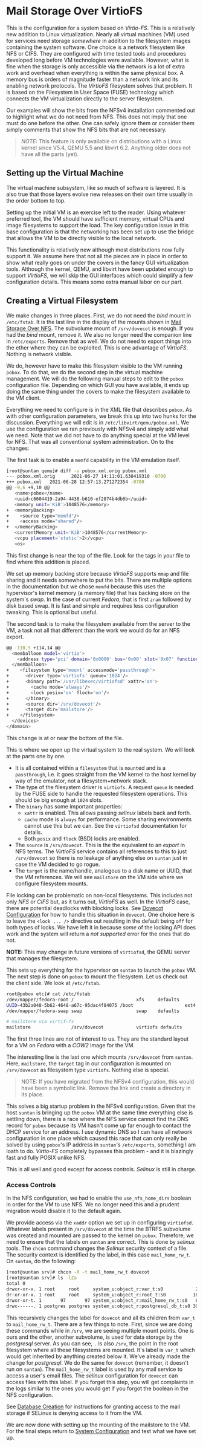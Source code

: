 # Mail Storage Over VirtioFS
This is the configuration for a system based on *Virtio-FS*.
This is a relatively new addition to Linux virtualization.
Nearly all virtual machines (VM) used for services need storage *somewhere* in addition
to the filesystem images containing the system software.
One choice is a network filesystem like NFS or CIFS.
They are configured with time tested tools and procedures developed long before VM
technologies were available.
However, what is fine when the storage is only accessible via the
network is a lot of extra work and overhead when everything is within the same
physical box.
A memory bus is orders of magnitude faster than a network link and its enabling
network protocols.
The *VirtioFS* filesystem solves that problem.
It is based on the Filesystem in User Space (FUSE) technology which connects the
VM virtualization directly to the server filesystem.

Our examples will show the bits from the NFSv4 installation commented out to
highlight what we do not need from NFS.
This does not imply that one must do one before the other.
One can safely ignore them or consider them simply comments that show
the NFS bits that are not necessary.

>*NOTE:* This feature is only available on distributions with a Linux kernel since
V5.4, QEMU 5.5 and libvirt 6.2. Anything older does not have all the parts (yet).

## Setting up the Virtual Machine
The virtual machine subsystem, like so much of software is layered.
It is also true that those layers evolve new releases on their own time usually
in the order bottom to top.

Setting up the initial VM is an exercise left to the reader.
Using whatever preferred tool, the VM should have sufficient memory, virtual
CPUs and image filesystems to support the load. The key configuration issue
in this base configuration is that the networking has been set up to use
the bridge that allows the VM to be directly visible to the local network.

This functionality is relatively new although most distributions now fully
support it.
We assume here that not all the pieces are in place in order to show what
really goes on under the covers in the fancy GUI virtualization tools.
Although the kernel, QEMU, and libvirt have been updated enough to support
*VirtioFS*, we will skip the GUI interfaces which could simplify
a few configuration details.
This means some extra manual labor on our part.

## Creating a Virtual Filesystem
We make changes in three places. First, we do not need the *bind* mount in
`/etc/fstab`. It is the last line in the display of the mounts
shown in [Mail Storage Over NFS](nfs_storage.md).
The subvolume mount of `/srv/dovecot` is enough.
If you had the *bind* mount, remove it.
We also no longer need the companion line in `/etc/exports`.
Remove that as well. We do not need to export things into the ether where they
can be exploited.
This is one advantage of *VirtioFS*. Nothing is network visible.

We do, however have to make this filesystem visible to the VM running `pobox`.
To do that, we do the second step in the virtual machine management.
We will do the following manual steps to edit to the `pobox`
configuration file.
Depending on which GUI you have available, it ends up doing the same thing
under the covers to make the filesystem available to the VM client.

Everything we need to configure is in the XML file that describes `pobox`.
As with other configuration parameters, we break this up into two hunks
for the discussion.
Everything we will edit is in `/etc/libvirt/qemu/pobox.xml`.
We use the configuration we ran previously with NFSv4 and simply add what
we need. Note that we did not have to do anything special at the VM level
for NFS. That was all conventional system administration.
On to the changes:

The first task is to enable a `memfd` capability in the VM emulation itself.

```bash
[root@suntan qemu]# diff -u pobox.xml.orig pobox.xml
--- pobox.xml.orig      2021-06-27 14:11:01.638419310 -0700
+++ pobox.xml   2021-06-28 12:57:13.271272354 -0700
@@ -9,6 +9,10 @@
   <name>pobox</name>
   <uuid>c6604419-2a94-4438-b610-ef2874b4db0b</uuid>
   <memory unit='KiB'>1048576</memory>
+  <memoryBacking>
+    <source type="memfd"/>
+    <access mode="shared"/>
+  </memoryBacking>
   <currentMemory unit='KiB'>1048576</currentMemory>
   <vcpu placement='static'>2</vcpu>
   <os>
```
This first change is near the top of the file.
Look for the tags in your file to find where this addition is placed.

We set up memory backing store because *VirtioFS* supports `mmap` and file sharing
and it needs somewhere to put the bits.
There are multiple options in the documentation but we chose `memfd` because this
uses the hypervisor's kernel memory (a memory file) that has backing store on the
system's *swap*. In the case of current *Fedora*, that is first `zram` followed
by disk based swap. It is fast and simple and requires less configuration tweaking.
This is optional but useful.

The second task is to make the filesystem available from the server to the VM, a task not all that
different than the work we would do for an NFS export.

   ```bash
@@ -110,5 +114,14 @@
     <memballoon model='virtio'>
       <address type='pci' domain='0x0000' bus='0x00' slot='0x07' function='0x0'/>
     </memballoon>
+    <filesystem type='mount' accessmode='passthrough'>
+      <driver type='virtiofs' queue='1024'/>
+      <binary path='/usr/libexec/virtiofsd' xattr='on'>
+        <cache mode='always'/>
+        <lock posix='on' flock='on'/>
+      </binary>
+      <source dir='/srv/dovecot'/>
+      <target dir='mailstore'/>
+    </filesystem>
     </devices>
 </domain>

```

This change is at or near the bottom of the file.

This is where we open up the virtual system to the real system. We will look at
the parts one by one.
* It is all contained within a `filesystem` that is `mount`ed and is a
`passthrough`, i.e. it goes straight from the VM kernel to the host kernel by
way of the emulator, not a filesystem+network stack.
* The type of the filesystem driver is `virtiofs`.
A request `queue` is needed by the FUSE side to handle the requested filesystem operations.
This should be big enough at `1024` slots.
* The `binary` has some important properties:
  * `xattr` is enabled. This allows passing *selinux* labels back and forth.
  * `cache` mode is `always` for performance. Some sharing environments cannot use
  this but we can. See the `virtiofsd` documentation for details.
  * Both `posix` and `flock` (BSD) locks are enabled.
* The `source` is `/srv/dovecot`. This is the the equivalent to an *export* in
NFS terms. The *VirtioFS* service contains all references to this to just
`/srv/dovecot` so there is no leakage of anything else on `suntan` just in
case the VM decided to go rogue.
* The `target` is the name/handle, analogous to a disk name or UUID, that the VM references.
We will see `mailstore` on the VM side where we configure filesystem mounts.

File locking can be problematic on non-local filesystems.
This includes not only *NFS* or *CIFS* but, as it turns out, *VirtioFS* as well.
In the *VirtioFS* case, there are potential deadlocks with blocking locks.
See [Dovecot Configuration](dovecot_configuration.md) for how to handle this
situation in `dovecot`.
One choice here is to leave the `<lock ... />` directive out resulting in the
default being `off` for both types of locks.
We have left it in because *some* of the locking API does work and the
system will return a *not supported* error for the ones that do not.

**NOTE:** This may change in future versions of `virtiofsd`, the QEMU server that
manages the filesystem.

This sets up everything for the hypervisor on `suntan` to launch the `pobox` VM.
The next step is done on `pobox` to mount the filesystem.
Let us check out the client side. We look at `/etc/fstab`.

```bash
root@pobox etc]# cat /etc/fstab
/dev/mapper/fedora-root /                       xfs     defaults        0 0
UUID=43b2a048-5b62-4648-a67c-95dac4f84075 /boot                   ext4    defaults        1 2
/dev/mapper/fedora-swap swap                    swap    defaults        0 0

# mailstore via virtif-fs
mailstore               /srv/dovecot            virtiofs defaults       0 0

```

The first three lines are not of interest to us.
They are the standard layout for a VM on *Fedora* with a *COW2* image for the VM.

The interesting line is the last one which mounts `/srv/dovecot` from `suntan`.
Here, `mailstore`, the `target` tag in our configuration is mounted on
`/srv/dovecot` as filesystem type `virtiofs`. Nothing else is special.

>NOTE: If you have migrated from the NFSv4 configuration, this would have been
a symbolic link. Remove the link and create a directory in its place.

This solves a big startup problem in the NFSv4 configuration.
Given that the host `suntan` is bringing up the `pobox` VM at the same time
everything else is settling down, there is a race where the NFS service
cannot find the DNS record for `pobox` because its VM hasn't come up far
enough to contact the DHCP service for an address. I use dynamic DNS so I
can have all network configuration in one place which caused this race
that can only really be solved by using `pobox`'s IP address in
`suntan`'s `/etc/exports`, something I am loath to do. *Virtio-FS*
completely bypasses this problem - and it is blazingly fast and fully
POSIX unlike NFS.

This is all well and good except for access controls. *Selinux* is still
in charge.

### Access Controls
In the NFS configuration, we had to enable the `use_nfs_home_dirs` boolean
in order for the VM to use NFS.
We no longer need this and a prudent migration would disable it to the
default again.

We provide access via the `xaddr` option we set up in configuring
`virtiofsd`.
Whatever labels present in `/srv/dovecot` at the time the BTRFS subvolume
was created and mounted are passed to the kernel on `pobox`.
Therefore, we need to ensure that the labels on `suntan` are correct.
This is done by *selinux* tools.
The `chcon` command changes the *Selinux* security context of a file.
The security context is identified by the label, in this case `mail_home_rw_t`.
On `suntan`, do the following:

```bash
[root@suntan srv]# chcon -R -t mail_home_rw_t dovecot
[root@suntan srv]# ls -lZa
total 0
drwxr-xr-x. 1 root     root     system_u:object_r:var_t:s0            26 Jan 25 22:05 .
dr-xr-xr-x. 1 root     root     system_u:object_r:root_t:s0          162 Jun 26 17:39 ..
drwxr-xr-t. 1       97       97 system_u:object_r:mail_home_rw_t:s0   66 Jun 18 08:44 dovecot
drwx------. 1 postgres postgres system_u:object_r:postgresql_db_t:s0 300 Jun 26 19:43 pgdata
```
This recursively changes the label for `dovecot` and all its children
from `var_t` to `mail_home_rw_t`.
There are a few things to note. First, since we are doing these commands while in
`/srv`, we are seeing multiple mount points. One is ours and the other, another
subvolume, is used for data storage by the *postgresql* server.
As you can see, `.` is also `/srv`, the point in the root filesystem where all these
filesystems are mounted. It's label is `var_t` which would get inherited by anything
created below it. We've already made the change for *postgresql*.
We do the same for `dovecot` (remember, it doesn't run on `suntan`).
The `mail_home_rw_t` label is used by any mail service to access a user's email files.
The *selinux* configuration for `dovecot` can access files with this label.
If you forget this step, you will get complaints in the logs similar to the ones
you would get if you forgot the boolean in the NFS configuration.

See [Database Creation](database_setup.md) for instructions for granting access
to the mail storage if SELinux is denying access to it from the VM.

We are now done with setting up the mounting of the mailstore to the VM. For the final
steps return to [System Configuration](system_configuration.md) and test what we
have set up.
